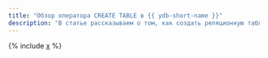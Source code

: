 ```yaml
---
title: "Обзор оператора CREATE TABLE в {{ ydb-short-name }}"
description: "В статье рассказываем о том, как создать реляционную таблицу в {{ ydb-short-name }}. Рассматриваем структуру таблиц (колонки, вторичные индексы, дополнительные параметры, группы колонок)."
---
```


{% include [x](_includes/create_table.md) %}
